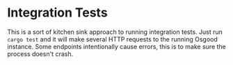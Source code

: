 # Integration Tests

This is a sort of kitchen sink approach to running integration tests. Just run
`cargo test` and it will make several HTTP requests to the running Osgood
instance. Some endpoints intentionally cause errors, this is to make sure the
process doesn't crash.
